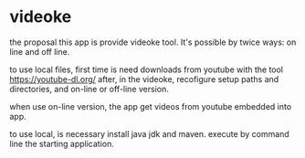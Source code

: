 # videoke

the proposal this app is provide videoke tool.
It's possible by twice ways: on line and off line.

to use local files, first time is need downloads from youtube with the tool https://youtube-dl.org/
after, in the videoke, recofigure setup paths and directories, and on-line or off-line version.

when use on-line version, the app get videos from youtube embedded into app.

to use local, is necessary install java jdk and maven. execute by command line the starting application.
